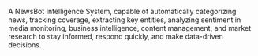 A NewsBot Intelligence System, capable of automatically categorizing news, tracking coverage, extracting key entities, analyzing sentiment in media monitoring, business intelligence, content management, and market research to stay informed, respond quickly, and make data-driven decisions.
